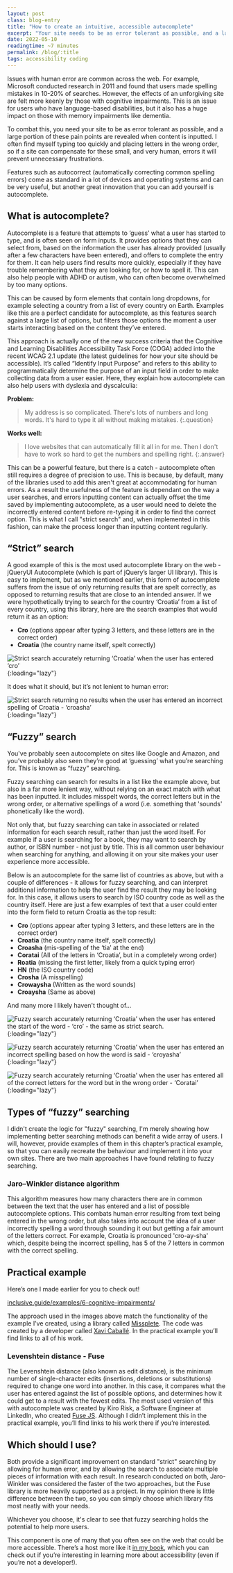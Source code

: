 ```yaml
---
layout: post
class: blog-entry
title: "How to create an intuitive, accessible autocomplete"
excerpt: "Your site needs to be as error tolerant as possible, and a large portion of these pain points are revealed when content is inputted. Let's look at how you can make that easier with an accessible autocomplete."
date: 2022-05-10
readingtime: ~7 minutes
permalink: /blog/:title
tags: accessibility coding
---
```


Issues with human error are common across the web. For example, Microsoft conducted research in 2011 and found that users made spelling mistakes in 10-20% of searches. However, the effects of an unforgiving site are felt more keenly by those with cognitive impairments. This is an issue for users who have language-based disabilities, but it also has a huge impact on those with memory impairments like dementia.

To combat this, you need your site to be as error tolerant as possible, and a large portion of these pain points are revealed when content is inputted. I often find myself typing too quickly and placing letters in the wrong order, so if a site can compensate for these small, and very human, errors it will prevent unnecessary frustrations.

Features such as autocorrect (automatically correcting common spelling errors) come as standard in a lot of devices and operating systems and can be very useful, but another great innovation that you can add yourself is autocomplete.

## What is autocomplete?
Autocomplete is a feature that attempts to ‘guess’ what a user has started to type, and is often seen on form inputs. It provides options that they can select from, based on the information the user has already provided (usually after a few characters have been entered), and offers to complete the entry for them. It can help users find results more quickly, especially if they have trouble remembering what they are looking for, or how to spell it. This can also help people with ADHD or autism, who can often become overwhelmed by too many options.

This can be caused by form elements that contain long dropdowns, for example selecting a country from a list of every country on Earth. Examples like this are a perfect candidate for autocomplete, as this features search against a large list of options, but filters those options the moment a user starts interacting based on the content they’ve entered.

This approach is actually one of the new success criteria that the Cognitive and Learning Disabilities Accessibility Task Force (COGA) added into the recent WCAG 2.1 update (the latest guidelines for how your site should be accessible). It’s called “Identify Input Purpose” and refers to this ability to programmatically determine the purpose of an input field in order to make collecting data from a user easier. Here, they explain how autocomplete can also help users with dyslexia and dyscalculia:

**Problem:**
> My address is so complicated. There's lots of numbers and long words. It's hard to type it all without making mistakes.
{:.question}

**Works well:**
> I love websites that can automatically fill it all in for me. Then I don't have to work so hard to get the numbers and spelling right.
{:.answer}

This can be a powerful feature, but there is a catch - autocomplete often still requires a degree of precision to use. This is because, by default, many of the libraries used to add this aren't great at accommodating for human errors. As a result the usefulness of the feature is dependant on the way a user searches, and errors inputting content can actually offset the time saved by implementing autocomplete, as a user would need to delete the incorrectly entered content before re-typing it in order to find the correct option. This is what I call "strict search" and, when implemented in this fashion, can make the process longer than inputting content regularly.

## “Strict” search
A good example of this is the most used autocomplete library on the web - jQueryUI Autocomplete (which is part of jQuery’s larger UI library). This is easy to implement, but as we mentioned earlier, this form of autocomplete suffers from the issue of only returning results that are spelt correctly, as opposed to returning results that are close to an intended answer. If we were hypothetically trying to search for the country ‘Croatia’ from a list of every country, using this library, here are the search examples that would return it as an option:
- **Cro** (options appear after typing 3 letters, and these letters are in the correct order)
- **Croatia** (the country name itself, spelt correctly)

![Strict search accurately returning ‘Croatia’ when the user has entered ‘cro’](/static/img/posts/accessible-autocomplete/strict-search.jpg){:loading="lazy"}

It does what it should, but it’s not lenient to human error:

![Strict search returning no results when the user has entered an incorrect spelling of Croatia - ‘croasha’](/static/img/posts/accessible-autocomplete/strict-search-no-results.jpg){:loading="lazy"}

## “Fuzzy” search
You've probably seen autocomplete on sites like Google and Amazon, and you’ve probably also seen they’re good at ‘guessing’ what you’re searching for. This is known as “fuzzy” searching.

Fuzzy searching can search for results in a list like the example above, but also in a far more lenient way, without relying on an exact match with what has been inputted. It includes misspelt words, the correct letters but in the wrong order, or alternative spellings of a word (i.e. something that 'sounds' phonetically like the word).

Not only that, but fuzzy searching can take in associated or related information for each search result, rather than just the word itself. For example if a user is searching for a book, they may want to search by author, or ISBN number - not just by title. This is all common user behaviour when searching for anything, and allowing it on your site makes your user experience more accessible.

Below is an autocomplete for the same list of countries as above, but with a couple of differences - it allows for fuzzy searching, and can interpret additional information to help the user find the result they may be looking for. In this case, it allows users to search by ISO country code as well as the country itself. Here are just a few examples of text that a user could enter into the form field to return Croatia as the top result:
- **Cro** (options appear after typing 3 letters, and these letters are in the correct order)
- **Croatia** (the country name itself, spelt correctly)
- **Croasha** (mis-spelling of the ‘tia’ at the end)
- **Coratai** (All of the letters in ‘Croatia’, but in a completely wrong order)
- **Roatia** (missing the first letter, likely from a quick typing error)
- **HN** (the ISO country code)
- **Crosha** (A misspelling)
- **Crowaysha** (Written as the word sounds)
- **Croaysha** (Same as above)

And many more I likely haven't thought of...

![Fuzzy search accurately returning ‘Croatia’ when the user has entered the start of the word - ‘cro’ - the same as strict search.](/static/img/posts/accessible-autocomplete/fuzzy-search.jpg){:loading="lazy"}

![Fuzzy search accurately returning ‘Croatia’ when the user has entered an incorrect spelling based on how the word is said - ‘croyasha’](/static/img/posts/accessible-autocomplete/fuzzy-search-phonetic.jpg){:loading="lazy"}

![Fuzzy search accurately returning ‘Croatia’ when the user has entered all of the correct letters for the word but in the wrong order - ‘Coratai’](/static/img/posts/accessible-autocomplete/fuzzy-search-misspelt.jpg){:loading="lazy"}


## Types of “fuzzy” searching
I didn't create the logic for "fuzzy" searching, I'm merely showing how implementing better searching methods can benefit a wide array of users. I will, however, provide examples of them in this chapter’s practical example, so that you can easily recreate the behaviour and implement it into your own sites. There are two main approaches I have found relating to fuzzy searching.

### Jaro–Winkler distance algorithm
This algorithm measures how many characters there are in common between the text that the user has entered and a list of possible autocomplete options. This combats human error resulting from text being entered in the wrong order, but also takes into account the idea of a user incorrectly spelling a word through sounding it out but getting a fair amount of the letters correct. For example, Croatia is pronounced 'cro-ay-sha' which, despite being the incorrect spelling, has 5 of the 7 letters in common with the correct spelling.

## Practical example
Here’s one I made earlier for you to check out!

[inclusive.guide/examples/6-cognitive-impairments/](https://inclusive.guide/examples/6-cognitive-impairments/)

The approach used in the images above match the functionality of the example I’ve created, using a library called [Missplete](https://xavi.github.io/miss-plete/). The code was created by a developer called [Xavi Caballé](https://github.com/xavi). In the practical example you’ll find links to all of his work.

### Levenshtein distance - Fuse
The Levenshtein distance (also known as edit distance), is the minimum number of single-character edits (insertions, deletions or substitutions) required to change one word into another. In this case, it compares what the user has entered against the list of possible options, and determines how it could get to a result with the fewest edits. The most used version of this with autocomplete was created by Kiro Risk, a Software Engineer at LinkedIn, who created [Fuse JS](https://fusejs.io/). Although I didn’t implement this in the practical example, you’ll find links to his work there if you’re interested.

## Which should I use?
Both provide a significant improvement on standard "strict" searching by allowing for human error, and by allowing the search to associate multiple pieces of information with each result. In research conducted on both, Jaro-Winkler was considered the faster of the two approaches, but the Fuse library is more heavily supported as a project. In my opinion there is little difference between the two, so you can simply choose which library fits most neatly with your needs.

Whichever you choose, it's clear to see that fuzzy searching holds the potential to help more users.

This component is one of many that you often see on the web that could be more accessible. There’s a host more like it [in my book](inclusive.guide), which you can check out if you’re interesting in learning more about accessibility (even if you’re not a developer!).